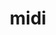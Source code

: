 ---
title: midi
permalink: /docs/StandardLibrary#midi
parent: Standard Library
has_children: false
nav_order: 21
---